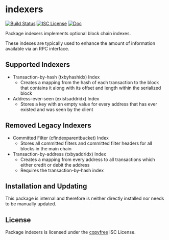 indexers
========

[![Build Status](https://github.com/vigilnetwork/vgl/workflows/Build%20and%20Test/badge.svg)](https://github.com/vigilnetwork/vgl/actions)
[![ISC License](https://img.shields.io/badge/license-ISC-blue.svg)](http://copyfree.org)
[![Doc](https://img.shields.io/badge/doc-reference-blue.svg)](https://pkg.go.dev/github.com/vigilnetwork/vgl/internal/blockchain/indexers)

Package indexers implements optional block chain indexes.

These indexes are typically used to enhance the amount of information available
via an RPC interface.

## Supported Indexers

- Transaction-by-hash (txbyhashidx) Index
  - Creates a mapping from the hash of each transaction to the block that
    contains it along with its offset and length within the serialized block
- Address-ever-seen (existsaddridx) Index
  - Stores a key with an empty value for every address that has ever existed
    and was seen by the client

## Removed Legacy Indexers

- Committed Filter (cfindexparentbucket) Index
  - Stores all committed filters and committed filter headers for all blocks in
    the main chain
- Transaction-by-address (txbyaddridx) Index
  - Creates a mapping from every address to all transactions which either credit
    or debit the address
  - Requires the transaction-by-hash index

## Installation and Updating

This package is internal and therefore is neither directly installed nor needs
to be manually updated.

## License

Package indexers is licensed under the [copyfree](http://copyfree.org) ISC
License.




